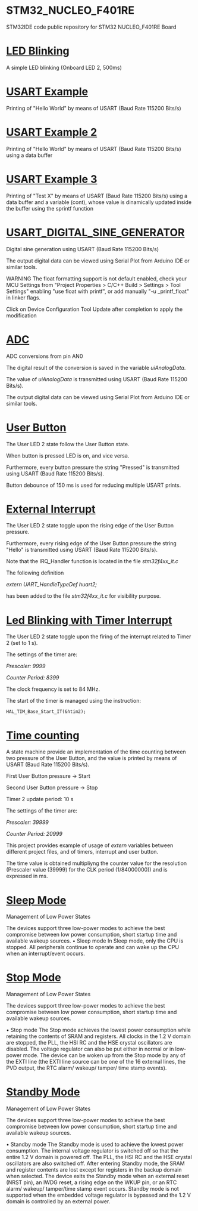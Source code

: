 # STM32_NUCLEO_F401RE
STM32IDE code public repository for STM32 NUCLEO_F401RE Board

# [LED Blinking](https://github.com/maxomous80/STM32_NUCLEO_F401RE/tree/master/LED%20Blinking)

A simple LED blinking (Onboard LED 2, 500ms)

# [USART Example](https://github.com/maxomous80/STM32_NUCLEO_F401RE/tree/master/USART%20Example)

Printing of "Hello World" by means of USART (Baud Rate 115200 Bits/s)

# [USART Example 2](https://github.com/maxomous80/STM32_NUCLEO_F401RE/tree/master/USART%20Example%202)
Printing of "Hello World" by means of USART (Baud Rate 115200 Bits/s) using a data buffer

# [USART Example 3](https://github.com/maxomous80/STM32_NUCLEO_F401RE/tree/master/USART%20Example%203)
Printing of "Test X" by means of USART (Baud Rate 115200 Bits/s) using a data buffer and a variable (cont), whose value is dinamically updated inside the buffer using the sprintf function

# [USART_DIGITAL_SINE_GENERATOR](https://github.com/maxomous80/STM32_NUCLEO_F401RE/tree/master/USART_DIGITAL_SINE_GENERATOR)
Digital sine generation using USART (Baud Rate 115200 Bits/s)

 The output digital data can be viewed using Serial Plot from Arduino IDE or similar tools.

WARNING
The float formatting support is not default enabled, check your MCU Settings from "Project Properties >  C/C++ Build > Settings > Tool Settings" enabling "use float with printf", or add manually "-u _printf_float" in linker flags.

 Click on Device Configuration Tool Update after completion to apply the modification 

# [ADC](https://github.com/maxomous80/STM32_NUCLEO_F401RE/tree/master/ADC%20Example)

 ADC conversions from pin AN0

 The digital result of the conversion is saved in the variable *uiAnalogData*.

 The value of *uiAnalogData* is transmitted using USART (Baud Rate 115200 Bits/s).

 The output digital data can be viewed using Serial Plot from Arduino IDE or similar tools.

# [User Button](https://github.com/maxomous80/STM32_NUCLEO_F401RE/tree/master/User%20Button)

The User LED 2 state follow the User Button state.

When button is pressed LED is on, and vice versa.

Furthermore, every button pressure the string "Pressed" is transmitted using USART (Baud Rate 115200 Bits/s).

Button debounce of 150 ms is used for reducing multiple USART prints.

# [External Interrupt](https://github.com/maxomous80/STM32_NUCLEO_F401RE/tree/master/External%20Interrupt)

The User LED 2 state toggle upon the rising edge of the User Button pressure.

Furthermore, every rising edge of the User Button pressure the string "Hello" is transmitted using USART (Baud Rate 115200 Bits/s).

Note that the IRQ_Handler function is located in the file *stm32f4xx_it.c*

The following definition

*extern UART_HandleTypeDef huart2;*

has been added to the file *stm32f4xx_it.c* for visibility purpose.

# [Led Blinking with Timer Interrupt](https://github.com/maxomous80/STM32_NUCLEO_F401RE/tree/master/Led%20Blink%20with%20Timer%20Interrupt)

The User LED 2 state toggle upon the firing of the interrupt related to Timer 2 (set to 1 s).

The settings of the timer are:

*Prescaler: 9999*

*Counter Period: 8399*

The clock frequency is set to 84 MHz.

The start of the timer is managed using the instruction:

`HAL_TIM_Base_Start_IT(&htim2);`


# [Time counting](https://github.com/maxomous80/STM32_NUCLEO_F401RE/tree/master/Time%Counting)

A state machine provide an implementation of the time counting between two pressure of the User Button, and the value is printed by means of USART (Baud Rate 115200 Bits/s).

First User Button pressure -> Start

Second User Button pressure -> Stop

Timer 2 update period: 10 s

The settings of the timer are:

*Prescaler: 39999*

*Counter Period: 20999*

This project provides example of usage of *extern* variables between different project files, and of timers, interrupt and user button.

The time value is obtained multipliyng the counter value for the resolution (Prescaler value (39999) for the CLK period (1/84000000)) and is expressed in ms.

# [Sleep Mode](https://github.com/maxomous80/STM32_NUCLEO_F401RE/tree/master/Sleep_Mode)

Management of Low Power States

The devices support three low-power modes to achieve the best compromise between low power consumption, short startup time and available wakeup sources.
• Sleep mode
In Sleep mode, only the CPU is stopped. All peripherals continue to operate and can
wake up the CPU when an interrupt/event occurs.

# [Stop Mode](https://github.com/maxomous80/STM32_NUCLEO_F401RE/tree/master/Stop_Mode)

Management of Low Power States

The devices support three low-power modes to achieve the best compromise between low power consumption, short startup time and available wakeup sources.

• Stop mode
The Stop mode achieves the lowest power consumption while retaining the contents of SRAM and registers. All clocks in the 1.2 V domain are stopped, the PLL, the HSI RC and the HSE crystal oscillators are disabled. The voltage regulator can also be put either in normal or in low-power mode.
The device can be woken up from the Stop mode by any of the EXTI line (the EXTI line source can be one of the 16 external lines, the PVD output, the RTC alarm/ wakeup/ tamper/ time stamp events).

# [Standby Mode](https://github.com/maxomous80/STM32_NUCLEO_F401RE/tree/master/Standby_mode)

Management of Low Power States

The devices support three low-power modes to achieve the best compromise between low power consumption, short startup time and available wakeup sources.

• Standby mode
The Standby mode is used to achieve the lowest power consumption. The internal voltage regulator is switched off so that the entire 1.2 V domain is powered off. The PLL, the HSI RC and the HSE crystal oscillators are also switched off. After entering Standby mode, the SRAM and register contents are lost except for registers in the backup domain when selected.
The device exits the Standby mode when an external reset (NRST pin), an IWDG reset, a rising edge on the WKUP pin, or an RTC alarm/ wakeup/ tamper/time stamp event occurs.
Standby mode is not supported when the embedded voltage regulator is bypassed and the 1.2 V domain is controlled by an external power.
